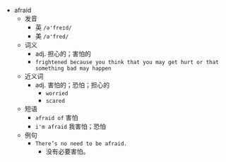 - afraid
  - 发音
    - 英 `/ə'freɪd/`
    - 美 `/ə'fred/`
  - 词义
    - adj. 担心的；害怕的
    - `frightened because you think that you may get hurt or that something bad may happen`
  - 近义词
    - adj. 害怕的；恐怕；担心的
      - `worried`
      - `scared`
  - 短语
    - `afraid of` 害怕 
    - `i'm afraid` 我害怕；恐怕 
  - 例句
    - `There’s no need to be afraid.`
      - 没有必要害怕。

